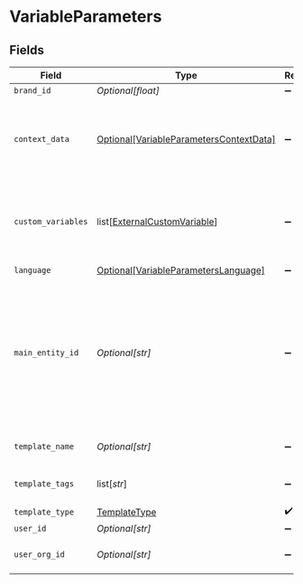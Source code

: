 # VariableParameters


## Fields

| Field                                                                                                                                   | Type                                                                                                                                    | Required                                                                                                                                | Description                                                                                                                             | Example                                                                                                                                 |
| --------------------------------------------------------------------------------------------------------------------------------------- | --------------------------------------------------------------------------------------------------------------------------------------- | --------------------------------------------------------------------------------------------------------------------------------------- | --------------------------------------------------------------------------------------------------------------------------------------- | --------------------------------------------------------------------------------------------------------------------------------------- |
| `brand_id`                                                                                                                              | *Optional[float]*                                                                                                                       | :heavy_minus_sign:                                                                                                                      | Brand ID                                                                                                                                | 123451                                                                                                                                  |
| `context_data`                                                                                                                          | [Optional[VariableParametersContextData]](../../models/shared/variableparameterscontextdata.md)                                         | :heavy_minus_sign:                                                                                                                      | If context data is avaialble, this data will be used for variable replace.                                                              |                                                                                                                                         |
| `custom_variables`                                                                                                                      | list[[ExternalCustomVariable](../../models/shared/externalcustomvariable.md)]                                                           | :heavy_minus_sign:                                                                                                                      | Custom variables with specified values form other services.                                                                             |                                                                                                                                         |
| `language`                                                                                                                              | [Optional[VariableParametersLanguage]](../../models/shared/variableparameterslanguage.md)                                               | :heavy_minus_sign:                                                                                                                      | N/A                                                                                                                                     |                                                                                                                                         |
| `main_entity_id`                                                                                                                        | *Optional[str]*                                                                                                                         | :heavy_minus_sign:                                                                                                                      | The main entity ID. Use main entity in order to use the variable without schema slug prefix - or just pass directly to other object ID. | 63753437-c9e2-4e83-82bb-b1c666514561                                                                                                    |
| `template_name`                                                                                                                         | *Optional[str]*                                                                                                                         | :heavy_minus_sign:                                                                                                                      | The name of email template                                                                                                              |                                                                                                                                         |
| `template_tags`                                                                                                                         | list[*str*]                                                                                                                             | :heavy_minus_sign:                                                                                                                      | The tags of email template                                                                                                              |                                                                                                                                         |
| `template_type`                                                                                                                         | [TemplateType](../../models/shared/templatetype.md)                                                                                     | :heavy_check_mark:                                                                                                                      | N/A                                                                                                                                     |                                                                                                                                         |
| `user_id`                                                                                                                               | *Optional[str]*                                                                                                                         | :heavy_minus_sign:                                                                                                                      | User ID                                                                                                                                 | 50001                                                                                                                                   |
| `user_org_id`                                                                                                                           | *Optional[str]*                                                                                                                         | :heavy_minus_sign:                                                                                                                      | Organization ID of the user                                                                                                             | 729224                                                                                                                                  |